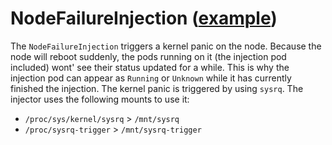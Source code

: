 # NodeFailureInjection ([example](../config/samples/chaos_v1beta1_nodefailureinjection.yaml))

The `NodeFailureInjection` triggers a kernel panic on the node. Because the node will reboot suddenly, the pods running on it (the injection pod included) wont' see their status updated for a while. This is why the injection pod can appear as `Running` or `Unknown` while it has currently finished the injection. The kernel panic is triggered by using `sysrq`. The injector uses the following mounts to use it:

* `/proc/sys/kernel/sysrq` > `/mnt/sysrq`
* `/proc/sysrq-trigger` > `/mnt/sysrq-trigger`
